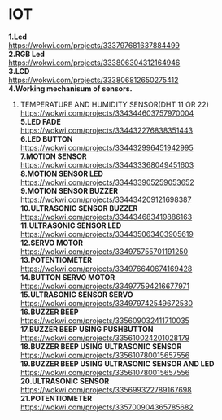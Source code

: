 # IOT<br>
**1.Led**<br>
https://wokwi.com/projects/333797681637884499<br>
**2.RGB Led**<br>
https://wokwi.com/projects/333806304312164946<br>
**3.LCD**<br>
https://wokwi.com/projects/333806812650275412<br>
**4.Working mechanisum of sensors.**<br>
1. TEMPERATURE AND HUMIDITY SENSOR(DHT 11 OR 22)<br>
  https://wokwi.com/projects/334344603757970004<br>
**5.LED FADE**<br>
https://wokwi.com/projects/334432276838351443<br>
**6.LED BUTTON**<br>
https://wokwi.com/projects/334432996451942995<br>
**7.MOTION SENSOR**<br>
https://wokwi.com/projects/334433368049451603<br>
**8.MOTION SENSOR LED**<br>
https://wokwi.com/projects/334433905259053652<br>
**9.MOTION SENSOR BUZZER**<br>
https://wokwi.com/projects/334434209121698387<br>
**10.ULTRASONIC SENSOR BUZZER**<br>
https://wokwi.com/projects/334434683419886163<br>
**11.ULTRASONIC SENSOR LED**<br>
https://wokwi.com/projects/334435063403905619<br>
**12.SERVO MOTOR**<br>
https://wokwi.com/projects/334975755701191250<br>
**13.POTENTIOMETER**<BR>
https://wokwi.com/projects/334976640674169428<br>
**14.BUTTON SERVO MOTOR**<br>
https://wokwi.com/projects/334977594216677971<br>
**15.ULTRASONIC SENSOR SERVO**<br>
https://wokwi.com/projects/334979742549672530<br>
**16.BUZZER BEEP**<br>
https://wokwi.com/projects/335609032411710035<br>
**17.BUZZER BEEP USING PUSHBUTTON**<br>
https://wokwi.com/projects/335610024201028179<br>
**18.BUZZER BEEP USING ULTRASONIC SENSOR**<br>
https://wokwi.com/projects/335610780015657556<br>
**19.BUZZER BEEP USING ULTRASONIC SENSOR AND LED**<br>
https://wokwi.com/projects/335610780015657556<br>
**20.ULTRASONIC SENSOR**<br>
https://wokwi.com/projects/335699322789167698<br>
**21.POTENTIOMETER**<br>
https://wokwi.com/projects/335700904365785682<br>
 
  
  

  

  
  
  

  



